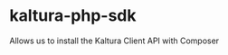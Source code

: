 kaltura-php-sdk
==========================

Allows us to install the Kaltura Client API with Composer

